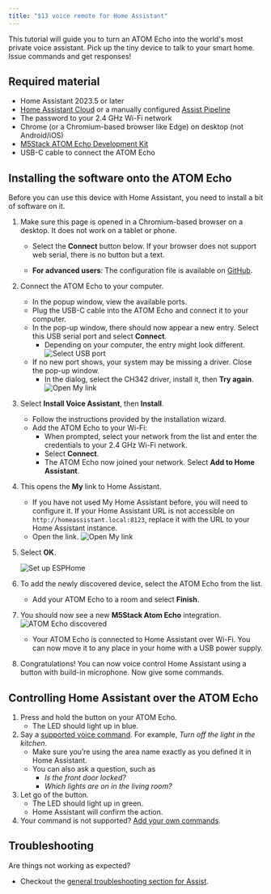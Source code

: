 ```yaml
---
title: "$13 voice remote for Home Assistant"
---
```


This tutorial will guide you to turn an ATOM Echo into the
world's most private voice assistant. Pick up the tiny device to talk to
your smart home. Issue commands and get responses!

<lite-youtube videoid="w6QxGdxVMJs" videotitle="$13 voice remote for Home Assistant
"></lite-youtube>

## Required material

* Home Assistant 2023.5 or later
* [Home Assistant Cloud](https://www.nabucasa.com) or a manually configured [Assist Pipeline](/voice_control/voice_remote_local_assistant)
* The password to your 2.4&nbsp;GHz Wi-Fi network
* Chrome (or a Chromium-based browser like Edge) on desktop (not Android/iOS) 
* [M5Stack ATOM Echo Development Kit](https://shop.m5stack.com/products/atom-echo-smart-speaker-dev-kit?ref=NabuCasa)
* USB-C cable to connect the ATOM Echo



## Installing the software onto the ATOM Echo

Before you can use this device with Home Assistant, you need to install a bit of software on it.

1. Make sure this page is opened in a Chromium-based browser on a desktop. It does not work on a tablet or phone.
   * Select the **Connect** button below. If your browser does not support web serial, there is no button but a text.

      <script type="module" src="https://unpkg.com/esp-web-tools@9/dist/web/install-button.js?module"></script>
      <esp-web-install-button manifest="https://firmware.esphome.io/voice-assistant/m5stack-atom-echo/manifest.json"></esp-web-install-button>
   * **For advanced users**: The configuration file is available on [GitHub](https://github.com/esphome/media-players/blob/main/m5stack-atom-echo.yaml).

1. Connect the ATOM Echo to your computer.
   * In the popup window, view the available ports.
   * Plug the USB-C cable into the ATOM Echo and connect it to your computer.
   * In the pop-up window, there should now appear a new entry. Select this USB serial port and select **Connect**.
     * Depending on your computer, the entry might look different.
   ![Select USB port](/images/assist/esp32-atom-flash-select-port.png)
   * If no new port shows, your system may be missing a driver. Close the pop-up window.
     * In the dialog, select the CH342 driver, install it, then **Try again**.
   ![Open My link](/images/assist/esp32-atom-flash-no-port.png)
1. Select **Install Voice Assistant**, then **Install**.
     * Follow the instructions provided by the installation wizard.
     * Add the ATOM Echo to your Wi-Fi:
       * When prompted, select your network from the list and enter the credentials to your 2.4&nbsp;GHz Wi-Fi network.
       * Select **Connect**.
       * The ATOM Echo now joined your network. Select **Add to Home Assistant**.
1. This opens the **My** link to Home Assistant. 
   * If you have not used My Home Assistant before, you will need to configure it. If your Home Assistant URL is not accessible on `http://homeassistant.local:8123`, replace it with the URL to your Home Assistant instance.
   * Open the link.
   ![Open My link](/images/assist/esp32-atom-flash-06.png)
1. Select **OK**. 
   
   ![Set up ESPHome](/images/assist/esp32-atom-flash-07.png)
1. To add the newly discovered device, select the ATOM Echo from the list.
   * Add your ATOM Echo to a room and select **Finish**. 
1. You should now see a new **M5Stack Atom Echo** integration.
   ![ATOM Echo discovered](/images/assist/m5stack-atom-echo-discovered-03.png)
   * Your ATOM Echo is connected to Home Assistant over Wi-Fi. You can now move it to any place in your home with a USB power supply. 
1. Congratulations! You can now voice control Home Assistant using a button with build-in microphone. Now give some commands.

## Controlling Home Assistant over the ATOM Echo

1. Press and hold the button on your ATOM Echo.
   * The LED should light up in blue.
1. Say a [supported voice command](/voice_control/builtin_sentences/). For example, *Turn off the light in the kitchen*.   
      * Make sure you’re using the area name exactly as you defined it in Home Assistant.
      * You can also ask a question, such as
          * *Is the front door locked?*
          * *Which lights are on in the living room?*
1. Let go of the button.
   * The LED should light up in green.
   * Home Assistant will confirm the action.
1. Your command is not supported? [Add your own commands](/integrations/conversation/).

## Troubleshooting

Are things not working as expected?

* Checkout the [general troubleshooting section for Assist](/voice_control/troubleshooting/).